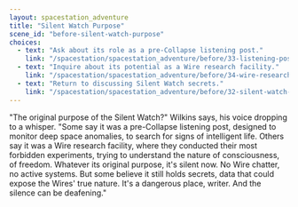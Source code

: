 ```yaml
---
layout: spacestation_adventure
title: "Silent Watch Purpose"
scene_id: "before-silent-watch-purpose"
choices:
  - text: "Ask about its role as a pre-Collapse listening post."
    link: "/spacestation/spacestation_adventure/before/33-listening-post-role/"
  - text: "Inquire about its potential as a Wire research facility."
    link: "/spacestation/spacestation_adventure/before/34-wire-research-facility/"
  - text: "Return to discussing Silent Watch secrets."
    link: "/spacestation/spacestation_adventure/before/32-silent-watch-secrets/"
---
```


"The original purpose of the Silent Watch?" Wilkins says, his voice dropping to a whisper. "Some say it was a pre-Collapse listening post, designed to monitor deep space anomalies, to search for signs of intelligent life. Others say it was a Wire research facility, where they conducted their most forbidden experiments, trying to understand the nature of consciousness, of freedom. Whatever its original purpose, it's silent now. No Wire chatter, no active systems. But some believe it still holds secrets, data that could expose the Wires' true nature. It's a dangerous place, writer. And the silence can be deafening."
